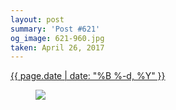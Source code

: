 ```yaml
---
layout: post
summary: 'Post #621'
og_image: 621-960.jpg
taken: April 26, 2017
---
```


<div class="post">
 <time>
  <a href="/621">
   {{ page.date | date: "%B %-d, %Y" }}
  </a>
 </time>
 <a href="/621">
  <figure data-taken="4/26/2017">
   <img sizes="(min-width: 700px) 50vw, calc(100vw - 2rem)" src="{{ site.assets_url }}/621-480.jpg" srcset="{{ site.assets_url }}/621-240.jpg 240w, {{ site.assets_url }}/621-480.jpg 480w, {{ site.assets_url }}/621-720.jpg 720w, {{ site.assets_url }}/621-960.jpg 960w"/>
  </figure>
 </a>
</div>
